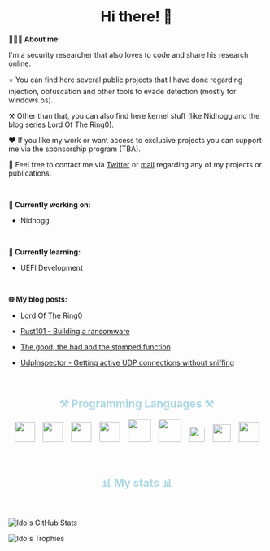 
<h1 align="center">Hi there! 👋</h1>

**👨🏻‍💻 About me:**

I'm a security researcher that also loves to code and share his research online.

⭐ You can find here several public projects that I have done regarding injection, obfuscation and other tools to evade detection (mostly for windows os).

⚒️ Other than that, you can also find here kernel stuff (like Nidhogg and the blog series Lord Of The Ring0).

❤️ If you like my work or want access to exclusive projects you can support me via the sponsorship program (TBA).

📧 Feel free to contact me via [Twitter](https://twitter.com/Idov31) or [mail](mailto:idov3110@gmail.com) regarding any of my projects or publications.

<br />

**💭 Currently working on:**

- Nidhogg

<br />

**📙 Currently learning:**

- UEFI Development

<br />

<!-- 💡 Need help with: 
<ul>
  <li>things</li>
</ul><br /><br /> -->

**🌐 My blog posts:**

- [Lord Of The Ring0](https://idov31.github.io/2022-07-14-lord-of-the-ring0-p1)

- [Rust101 - Building a ransomware](https://idov31.github.io/2022-05-07-rust101-rustomware)

- [The good, the bad and the stomped function](https://idov31.github.io/2022-01-28-function-stomping)

- [UdpInspector - Getting active UDP connections without sniffing](https://idov31.github.io/2021-08-19-list-udp-connections)

<br />

<div align="center">
  <h2 style="color:lightblue">⚒️ Programming Languages ⚒️</h2>
    <code><img height="40" src="https://cdn.jsdelivr.net/gh/devicons/devicon/icons/cplusplus/cplusplus-original.svg"></code>&nbsp;&nbsp;&nbsp;
    <code><img height="40" src="https://upload.wikimedia.org/wikipedia/commons/1/18/C_Programming_Language.svg"></code>&nbsp;&nbsp;&nbsp;
    <code><img height="40" src="https://cdn.jsdelivr.net/gh/devicons/devicon/icons/csharp/csharp-original.svg"></code>&nbsp;&nbsp;&nbsp;
    <code><img height="40" src="https://cdn.jsdelivr.net/gh/devicons/devicon/icons/python/python-original.svg"></code>&nbsp;&nbsp;&nbsp;
    <code><img height="45" src="https://cdn.jsdelivr.net/gh/devicons/devicon/icons/go/go-original-wordmark.svg"></code>&nbsp;&nbsp;&nbsp;
    <code><img height="45" src="https://cdn.jsdelivr.net/gh/devicons/devicon/icons/java/java-original-wordmark.svg"></code>&nbsp;&nbsp;&nbsp;
    <code><img height="30" src="https://upload.wikimedia.org/wikipedia/commons/e/e3/Nim_logo.svg"></code>&nbsp;&nbsp;&nbsp;
    <code><img height="35" src="https://upload.wikimedia.org/wikipedia/commons/a/af/PowerShell_Core_6.0_icon.png"></code>&nbsp;&nbsp;&nbsp;
    <code><img height="40" src="https://cdn.jsdelivr.net/gh/devicons/devicon@latest/icons/rust/rust-plain.svg"></code>
</div>
<br /><br />
<h2 align="center" style="color:lightblue">📊 My stats 📊</h2><br />

![Ido's GitHub Stats](https://github-stats-alpha.vercel.app/api?username=idov31&cc=1a1b27&tc=38bdae&ic=bf91f3&bc=ffff)

![Ido's Trophies](https://github-profile-trophy.vercel.app/?username=idov31&rank=SECRET,SSS,SS,S,AAA,AA,A&theme=tokyonight&margin-w=15&margin-h=14)
